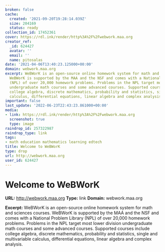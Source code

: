 ```yaml
---
broken: false
cache:
  created: '2021-09-20T19:28:14.039Z'
  size: 204169
  status: ready
collection_id: 17452361
cover: https://rdl.ink/render/http%3A%2F%2Fwebwork.maa.org
creator_ref:
  _id: 624427
  avatar: ''
  email: ''
  name: pitosalas
date: '2021-04-06T13:40:23.125000+00:00'
domain: webwork.maa.org
excerpt: WeBWorK is an open-source online homework system for math and sciences courses.
  WeBWorK is supported by the MAA and the NSF and comes with a National Problem Library
  (NPL) of over 20,000 homework problems. Problems in the NPL target most lower division
  undergraduate math courses and some advanced courses. Supported courses include
  college algebra, discrete mathematics, probability and statistics, single and multivariable
  calculus, differential equations, linear algebra and complex analysis.
important: false
last_update: '2022-06-23T22:43:23.861000+00:00'
media:
- link: https://rdl.ink/render/http%3A%2F%2Fwebwork.maa.org
  screenshot: true
  type: image
raindrop_id: 257322987
raindrop_type: link
tags:
- math education mathematics learning edtech
title: Welcome to WeBWorK
type: drop
url: http://webwork.maa.org
user_id: 624427
---
```


# Welcome to WeBWorK

**URL:** http://webwork.maa.org
**Type:** link
**Domain:** webwork.maa.org

**Excerpt:** WeBWorK is an open-source online homework system for math and sciences courses. WeBWorK is supported by the MAA and the NSF and comes with a National Problem Library (NPL) of over 20,000 homework problems. Problems in the NPL target most lower division undergraduate math courses and some advanced courses. Supported courses include college algebra, discrete mathematics, probability and statistics, single and multivariable calculus, differential equations, linear algebra and complex analysis.
